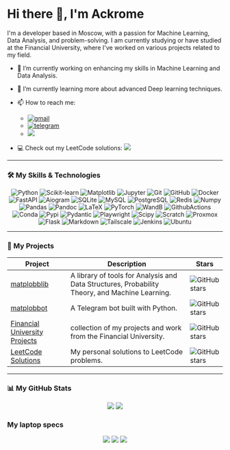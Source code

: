 # Hi there 👋, I'm Ackrome

I'm a developer based in Moscow, with a passion for Machine Learning, Data Analysis, and problem-solving. I am currently studying or have studied at the Financial University, where I've worked on various projects related to my field.

- 🔭 I’m currently working on enhancing my skills in Machine Learning and Data Analysis.
- 🌱 I’m currently learning more about advanced Deep learning techniques.
- 📫 How to reach me:
    * <a href="mailto:ackrome.developer@gmail.com"><img src="https://img.shields.io/badge/Gmail-D14836?style=for-the-badge&logo=gmail&logoColor=white" alt="gmail" ref="mailto:ivansergeyevicht@gmail.com"></a>
    * <a href="https://t.me/Ackrome"><img src="https://img.shields.io/badge/Telegram-2CA5E0?style=for-the-badge&logo=telegram&logoColor=white" alt="telegram"></a>
    * <a href="https://vk.me/ackrome"><img src="https://img.shields.io/badge/вконтакте-%232E87FB.svg?&style=for-the-badge&logo=vk&logoColor=white"></a>
    
- 💻 Check out my LeetCode solutions: <a href="https://leetcode.com/u/Ackrome_/"><img src="https://img.shields.io/badge/-LeetCode-FFA116?style=for-the-badge&logo=LeetCode&logoColor=black"></a>

---

### 🛠️ My Skills & Technologies

<div align="center">
  <img src="https://img.shields.io/badge/Python-3776AB?style=for-the-badge&logo=python&logoColor=white" alt="Python" />
  <img src="https://img.shields.io/badge/scikit--learn-%23F7931E.svg?style=for-the-badge&logo=scikit-learn&logoColor=white" alt="Scikit-learn" />
  <img src="https://img.shields.io/badge/Matplotlib-%23ffffff.svg?style=for-the-badge&logo=Matplotlib&logoColor=black" alt="Matplotlib" />
  <img src="https://img.shields.io/badge/Jupyter-F37626?style=for-the-badge&logo=jupyter&logoColor=white" alt="Jupyter" />
  <img src="https://img.shields.io/badge/Git-F05032?style=for-the-badge&logo=git&logoColor=white" alt="Git" />
  <img src="https://img.shields.io/badge/GitHub-181717?style=for-the-badge&logo=github&logoColor=white" alt="GitHub" />
  <img src="https://img.shields.io/badge/Docker-2496ED?style=for-the-badge&logo=docker&logoColor=white" alt="Docker">
  <img src="https://img.shields.io/badge/FastAPI-009688?style=for-the-badge&logo=fastapi&logoColor=white" alt="FastAPI">
  <img src="https://img.shields.io/badge/Aiogram-2CA5E0?style=for-the-badge&logo=telegram&logoColor=white" alt="Aiogram">
  <img src="https://img.shields.io/badge/SQLite-003B57?style=for-the-badge&logo=sqlite&logoColor=white" alt="SQLite">
  <img src="https://img.shields.io/badge/MySQL-005C84?style=for-the-badge&logo=mysql&logoColor=white" alt="MySQL">
  <img src="https://img.shields.io/badge/PostgreSQL-316192?style=for-the-badge&logo=postgresql&logoColor=white" alt="PostgreSQL">
  <img src="https://img.shields.io/badge/redis-%23DD0031.svg?&style=for-the-badge&logo=redis&logoColor=white" alt="Redis">
  <img src="https://img.shields.io/badge/Numpy-013243?style=for-the-badge&logo=numpy&logoColor=white" alt="Numpy">
  <img src="https://img.shields.io/badge/Pandas-150458?style=for-the-badge&logo=pandas&logoColor=white" alt="Pandas">
  <img src="https://img.shields.io/badge/Pandoc-5A5A5A?style=for-the-badge&logo=pandoc&logoColor=white" alt="Pandoc">
  <img src="https://img.shields.io/badge/LaTeX-008080?style=for-the-badge&logo=latex&logoColor=white" alt="LaTeX">
  <img src="https://img.shields.io/badge/PyTorch-EE4C2C?style=for-the-badge&logo=pytorch&logoColor=white" alt="PyTorch">
  <img src="https://img.shields.io/badge/Weights_&_Biases-FFBE00?style=for-the-badge&logo=WeightsAndBiases&logoColor=white" alt="WandB">
  <img src="https://img.shields.io/badge/GitHub_Actions-2088FF?style=for-the-badge&logo=github-actions&logoColor=white" alt="GithubActions">
  <img src="https://img.shields.io/badge/conda-342B029.svg?&style=for-the-badge&logo=anaconda&logoColor=white" alt="Conda">
  <img src="https://img.shields.io/badge/pypi-3775A9?style=for-the-badge&logo=pypi&logoColor=white" alt="Pypi">
  <img src="https://img.shields.io/badge/Pydantic-E92063?style=for-the-badge&logo=Pydantic&logoColor=white" alt="Pydantic">
  <img src="https://img.shields.io/badge/Playwright-45ba4b?style=for-the-badge&logo=Playwright&logoColor=white" alt="Playwright">
  <img src="https://img.shields.io/badge/SciPy-654FF0?style=for-the-badge&logo=SciPy&logoColor=white" alt="Scipy">
  <img src="https://img.shields.io/badge/Scratch-4D97FF?style=for-the-badge&logo=Scratch&logoColor=white" alt="Scratch">
  <img src="https://img.shields.io/badge/Proxmox-E57000?style=for-the-badge&logo=proxmox&logoColor=white" alt="Proxmox">
  <img src="https://img.shields.io/badge/flask-%23000.svg?style=for-the-badge&logo=flask&logoColor=white" alt="Flask">
  <img src="https://img.shields.io/badge/markdown-%23000000.svg?style=for-the-badge&logo=markdown&logoColor=white" alt="Markdown">
  <img src ="https://img.shields.io/badge/Tailscale-000000?style=for-the-badge&logo=tailscale&logoColor=white" alt="Tailscale">
  <img src="https://img.shields.io/badge/Jenkins-D24939?style=for-the-badge&logo=jenkins&logoColor=white" alt="Jenkins">
  <img src="https://img.shields.io/badge/Ubuntu-E95420?style=for-the-badge&logo=ubuntu&logoColor=white" alt="Ubuntu">
</div>


---

### 🚀 My Projects

| Project | Description | Stars |
|---|---|---|
| [matplobblib](https://github.com/Ackrome/matplobblib) | A library of tools for Analysis and Data Structures, Probability Theory, and Machine Learning. | ![GitHub stars](https://img.shields.io/github/stars/Ackrome/matplobblib?style=social) |
| [matplobbot](https://github.com/Ackrome/matplobbot) | A Telegram bot built with Python. | ![GitHub stars](https://img.shields.io/github/stars/Ackrome/matplobbot?style=social) |
| [Financial University Projects](https://github.com/Ackrome/FU)  |collection of my projects and work from the Financial University. | ![GitHub stars](https://img.shields.io/github/stars/Ackrome/FU?style=social) |
| [LeetCode Solutions](https://github.com/Ackrome/leetcode-solutions) | My personal solutions to LeetCode problems. | ![GitHub stars](https://img.shields.io/github/stars/Ackrome/leetcode-solutions?style=social) |



---

### 📊 My GitHub Stats

<div align="center">
 <img src="https://github-readme-stats.vercel.app/api?username=Ackrome&show_icons=true&theme=gotham">
 <a href="https://leetcode.com/Ackrome_/">
  <img src="https://leetcard.jacoblin.cool/Ackrome_?theme=dark&ext=heatmap&border=2">
 </a>
</div>

### My laptop specs

<div align="center">
  <img src="https://img.shields.io/badge/asus%20laptop-000000?style=for-the-badge&logo=asus&logoColor=white">
  <img src="https://img.shields.io/badge/Intel%20Core_ULTRA_9_285H-0071C5?style=for-the-badge&logo=intel&logoColor=white">
  <img src="https://img.shields.io/badge/NVIDIA-RTX5070TI-76B900?style=for-the-badge&logo=nvidia&logoColor=white">
</div>
